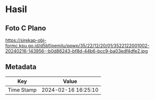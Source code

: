 # Hasil

## Foto C Plano

https://sirekap-obj-formc.kpu.go.id/d5bf/pemilu/ppwp/35/22/12/20/01/3522122001002-20240216-143956--b0d86243-bf8d-44b6-bcc9-ba03edf4dfe2.jpg


## Metadata

| Key        | Value               |
| ---------- | ------------------- |
| Time Stamp | 2024-02-16 16:25:10 |



